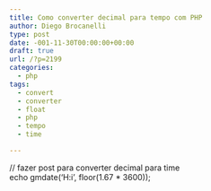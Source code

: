 ```yaml
---
title: Como converter decimal para tempo com PHP
author: Diego Brocanelli
type: post
date: -001-11-30T00:00:00+00:00
draft: true
url: /?p=2199
categories:
  - php
tags:
  - convert
  - converter
  - float
  - php
  - tempo
  - time

---
```

// fazer post para converter decimal para time  
echo gmdate(&#8216;H:i&#8217;, floor(1.67 * 3600));